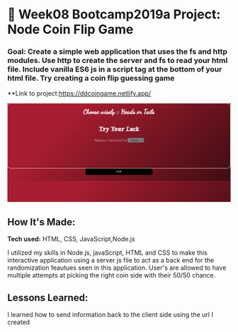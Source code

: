 # 💸 Week08 Bootcamp2019a Project: Node Coin Flip Game

### Goal: Create a simple web application that uses the fs and http modules. Use http to create the server and fs to read your html file. Include vanilla ES6 js in a script tag at the bottom of your html file. Try creating a coin flip guessing game

**Link to project:https://ddcoingame.netlify.app/
 
![snip](sc.PNG)
 
## How It's Made:
 
**Tech used:** HTML, CSS, JavaScript,Node.js
 
 
I utilized my skills in Node.js, javaScript, HTML and CSS to make this interactive application using a server js file to act as a back end for the randomization feautues seen in this application. User's are allowed to have multiple attempts at picking the right coin side with their 50/50 chance.
## Lessons Learned:
I learned how to send information back to the client side using the url I created
